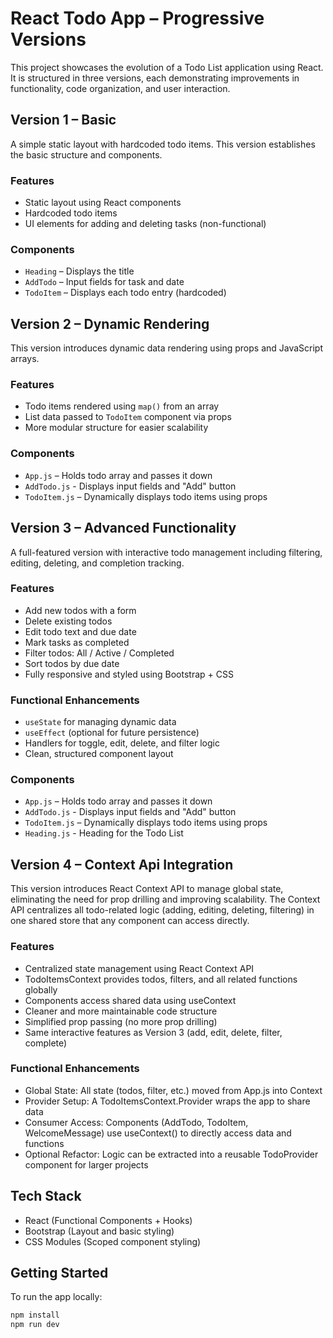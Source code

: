 # React Todo App – Progressive Versions

This project showcases the evolution of a Todo List application using React. It is structured in three versions, each demonstrating improvements in functionality, code organization, and user interaction.

## Version 1 – Basic

A simple static layout with hardcoded todo items. This version establishes the basic structure and components.

### Features
- Static layout using React components
- Hardcoded todo items
- UI elements for adding and deleting tasks (non-functional)

### Components
- `Heading` – Displays the title
- `AddTodo` – Input fields for task and date
- `TodoItem` – Displays each todo entry (hardcoded)

## Version 2 – Dynamic Rendering

This version introduces dynamic data rendering using props and JavaScript arrays.

### Features
- Todo items rendered using `map()` from an array
- List data passed to `TodoItem` component via props
- More modular structure for easier scalability

### Components
- `App.js` – Holds todo array and passes it down
- `AddTodo.js` - Displays input fields and "Add" button
- `TodoItem.js` – Dynamically displays todo items using props

## Version 3 – Advanced Functionality

A full-featured version with interactive todo management including filtering, editing, deleting, and completion tracking.

### Features
- Add new todos with a form
- Delete existing todos
- Edit todo text and due date
- Mark tasks as completed
- Filter todos: All / Active / Completed
- Sort todos by due date
- Fully responsive and styled using Bootstrap + CSS

### Functional Enhancements
- `useState` for managing dynamic data
- `useEffect` (optional for future persistence)
- Handlers for toggle, edit, delete, and filter logic
- Clean, structured component layout

### Components
- `App.js` – Holds todo array and passes it down
- `AddTodo.js` - Displays input fields and "Add" button
- `TodoItem.js` – Dynamically displays todo items using props
- `Heading.js` - Heading for the Todo List

## Version 4 – Context Api Integration
This version introduces React Context API to manage global state, eliminating the need for prop drilling and improving scalability.
The Context API centralizes all todo-related logic (adding, editing, deleting, filtering) in one shared store that any component can access directly.

### Features
- Centralized state management using React Context API
- TodoItemsContext provides todos, filters, and all related functions globally
- Components access shared data using useContext
- Cleaner and more maintainable code structure
- Simplified prop passing (no more prop drilling)
- Same interactive features as Version 3 (add, edit, delete, filter, complete)

### Functional Enhancements

- Global State: All state (todos, filter, etc.) moved from App.js into Context
- Provider Setup: A TodoItemsContext.Provider wraps the app to share data
- Consumer Access: Components (AddTodo, TodoItem, WelcomeMessage) use useContext() to directly access data and functions
- Optional Refactor: Logic can be extracted into a reusable TodoProvider component for larger projects

## Tech Stack

- React (Functional Components + Hooks)
- Bootstrap (Layout and basic styling)
- CSS Modules (Scoped component styling)

## Getting Started

To run the app locally:

```bash
npm install
npm run dev


